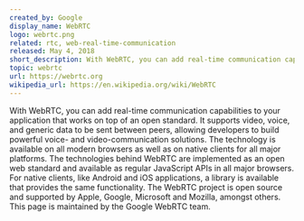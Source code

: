 ```yaml
---
created_by: Google
display_name: WebRTC
logo: webrtc.png
related: rtc, web-real-time-communication
released: May 4, 2018
short_description: With WebRTC, you can add real-time communication capabilities to your application that works on top of an open standard.
topic: webrtc
url: https://webrtc.org
wikipedia_url: https://en.wikipedia.org/wiki/WebRTC
---
```

With WebRTC, you can add real-time communication capabilities to your application that works on top of an open standard. It supports video, voice, and generic data to be sent between peers, allowing developers to build powerful voice- and video-communication solutions. The technology is available on all modern browsers as well as on native clients for all major platforms. The technologies behind WebRTC are implemented as an open web standard and available as regular JavaScript APIs in all major browsers. For native clients, like Android and iOS applications, a library is available that provides the same functionality. The WebRTC project is open source and supported by Apple, Google, Microsoft and Mozilla, amongst others. This page is maintained by the Google WebRTC team.
